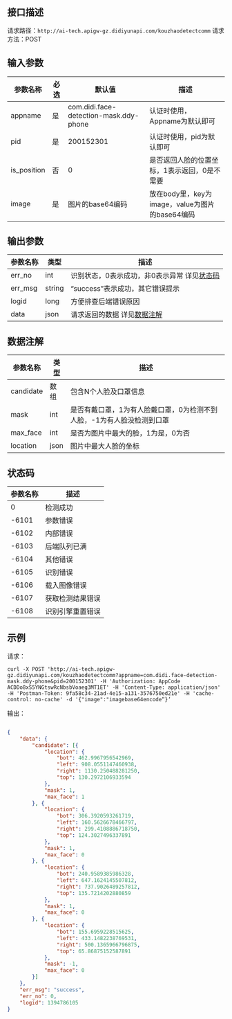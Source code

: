 ## 接口描述
请求路径：`http://ai-tech.apigw-gz.didiyunapi.com/kouzhaodetectcomm`
请求方法：POST

## 输入参数
|参数名称 | 必选 | 默认值 | 描述|
|--------|-----|-----|-----|
|appname| 是 | com.didi.face-detection-mask.ddy-phone | 认证时使用，Appname为默认即可 |
|pid| 是 | 200152301 | 认证时使用，pid为默认即可 |
|is_position| 否 | 0 | 是否返回人脸的位置坐标，1表示返回，0是不需要 |
|image| 是 | 图片的base64编码 | 放在body里，key为image，value为图片的base64编码 |

## 输出参数
|参数名称  | 类型 | 描述|
|--------|-----|-----|
|err_no|int|识别状态，0表示成功，非0表示异常 详见[状态码](#errno)	|
|err_msg|string|“success”表示成功，其它错误提示	|
|logid|long|方便排查后端错误原因	|
|data | json|请求返回的数据 详见[数据注解](#Cards)|

<span id="Cards"></span>
## 数据注解
|参数名称  | 类型 | 描述 |
|--------|-----|-----|
|candidate | 数组 | 包含N个人脸及口罩信息 |
|mask | int | 是否有戴口罩，1为有人脸戴口罩，0为检测不到人脸，-1为有人脸没检测到口罩 |
|max_face | int | 是否为图片中最大的脸，1为是，0为否 |
|location | json | 图片中最大人脸的坐标 |

<span id="errno"></span>

## 状态码
|参数名称  |  描述 |
|--------|-----|
|0|检测成功|
|-6101|参数错误|
|-6102|内部错误|
|-6103|后端队列已满|
|-6104|其他错误|
|-6105|识别错误|
|-6106|载入图像错误|
|-6107|获取检测结果错误|
|-6108|识别引擎重置错误|

## 示例
请求：
``` shell
curl -X POST 'http://ai-tech.apigw-gz.didiyunapi.com/kouzhaodetectcomm?appname=com.didi.face-detection-mask.ddy-phone&pid=200152301' -H 'Authorization: AppCode  ACDDo8xS5YNGtswRcNbsbVoaeg3MT1ET' -H 'Content-Type: application/json' -H 'Postman-Token: 9fa58c34-21ad-4e15-a131-3576750ed21e' -H 'cache-control: no-cache' -d '{"image":"imagebase64encode“}‘
```

输出：
``` json

{
	"data": {
		"candidate": [{
			"location": {
				"bot": 462.9967956542969,
				"left": 908.0551147460938,
				"right": 1130.250488281250,
				"top": 130.2972106933594
			},
			"mask": 1,
			"max_face": 1
		}, {
			"location": {
				"bot": 306.3920593261719,
				"left": 160.5626678466797,
				"right": 299.4108886718750,
				"top": 124.3027496337891
			},
			"mask": 1,
			"max_face": 0
		}, {
			"location": {
				"bot": 240.9589385986328,
				"left": 647.1624145507812,
				"right": 737.9026489257812,
				"top": 135.7214202880859
			},
			"mask": 1,
			"max_face": 0
		}, {
			"location": {
				"bot": 155.6959228515625,
				"left": 433.1482238769531,
				"right": 500.1365966796875,
				"top": 65.86875152587891
			},
			"mask": -1,
			"max_face": 0
		}]
	},
	"err_msg": "success",
	"err_no": 0,
	"logid": 1394786105
}    
```

